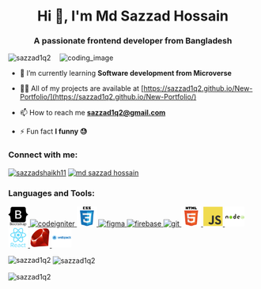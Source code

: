 <h1 align="center">Hi 👋, I'm Md Sazzad Hossain</h1>
<h3 align="center">A passionate frontend developer from Bangladesh</h3>

<img align="right" width="400px" src="https://media1.giphy.com/media/qgQUggAC3Pfv687qPC/giphy.gif" alt="coding_image">

<p align="left"> <img src="https://komarev.com/ghpvc/?username=sazzad1q2&label=Profile%20views&color=0e75b6&style=flat" alt="sazzad1q2" /> </p>

- 🌱 I’m currently learning **Software development from Microverse**

- 👨‍💻 All of my projects are available at [https://sazzad1q2.github.io/New-Portfolio/](https://sazzad1q2.github.io/New-Portfolio/)

- 📫 How to reach me **sazzad1q2@gmail.com**

- ⚡ Fun fact **I funny 😓**

<h3 align="left">Connect with me:</h3>
<p align="left">
<a href="https://twitter.com/sazzadshaikh11" target="blank"><img align="center" src="https://raw.githubusercontent.com/rahuldkjain/github-profile-readme-generator/master/src/images/icons/Social/twitter.svg" alt="sazzadshaikh11" height="30" width="40" /></a>
<a href="https://linkedin.com/in/md sazzad hossain" target="blank"><img align="center" src="https://raw.githubusercontent.com/rahuldkjain/github-profile-readme-generator/master/src/images/icons/Social/linked-in-alt.svg" alt="md sazzad hossain" height="30" width="40" /></a>
</p>

<h3 align="left">Languages and Tools:</h3>
<p align="left"> <a href="https://getbootstrap.com" target="_blank" rel="noreferrer"> <img src="https://raw.githubusercontent.com/devicons/devicon/master/icons/bootstrap/bootstrap-plain-wordmark.svg" alt="bootstrap" width="40" height="40"/> </a> <a href="https://codeigniter.com" target="_blank" rel="noreferrer"> <img src="https://cdn.worldvectorlogo.com/logos/codeigniter.svg" alt="codeigniter" width="40" height="40"/> </a> <a href="https://www.w3schools.com/css/" target="_blank" rel="noreferrer"> <img src="https://raw.githubusercontent.com/devicons/devicon/master/icons/css3/css3-original-wordmark.svg" alt="css3" width="40" height="40"/> </a> <a href="https://www.figma.com/" target="_blank" rel="noreferrer"> <img src="https://www.vectorlogo.zone/logos/figma/figma-icon.svg" alt="figma" width="40" height="40"/> </a> <a href="https://firebase.google.com/" target="_blank" rel="noreferrer"> <img src="https://www.vectorlogo.zone/logos/firebase/firebase-icon.svg" alt="firebase" width="40" height="40"/> </a> <a href="https://git-scm.com/" target="_blank" rel="noreferrer"> <img src="https://www.vectorlogo.zone/logos/git-scm/git-scm-icon.svg" alt="git" width="40" height="40"/> </a> <a href="https://www.w3.org/html/" target="_blank" rel="noreferrer"> <img src="https://raw.githubusercontent.com/devicons/devicon/master/icons/html5/html5-original-wordmark.svg" alt="html5" width="40" height="40"/> </a> <a href="https://developer.mozilla.org/en-US/docs/Web/JavaScript" target="_blank" rel="noreferrer"> <img src="https://raw.githubusercontent.com/devicons/devicon/master/icons/javascript/javascript-original.svg" alt="javascript" width="40" height="40"/> </a> <a href="https://nodejs.org" target="_blank" rel="noreferrer"> <img src="https://raw.githubusercontent.com/devicons/devicon/master/icons/nodejs/nodejs-original-wordmark.svg" alt="nodejs" width="40" height="40"/> </a> <a href="https://reactjs.org/" target="_blank" rel="noreferrer"> <img src="https://raw.githubusercontent.com/devicons/devicon/master/icons/react/react-original-wordmark.svg" alt="react" width="40" height="40"/> </a> <a href="https://www.ruby-lang.org/en/" target="_blank" rel="noreferrer"> <img src="https://raw.githubusercontent.com/devicons/devicon/master/icons/ruby/ruby-original.svg" alt="ruby" width="40" height="40"/> </a> <a href="https://webpack.js.org" target="_blank" rel="noreferrer"> <img src="https://raw.githubusercontent.com/devicons/devicon/d00d0969292a6569d45b06d3f350f463a0107b0d/icons/webpack/webpack-original-wordmark.svg" alt="webpack" width="40" height="40"/> </a> </p>

<p><img align="left" src="https://github-readme-stats.vercel.app/api/top-langs?username=sazzad1q2&show_icons=true&locale=en&layout=compact" alt="sazzad1q2" /></p>

<p>&nbsp;<img align="center" src="https://github-readme-stats.vercel.app/api?username=sazzad1q2&show_icons=true&locale=en" alt="sazzad1q2" /></p>

<p><img align="center" src="https://github-readme-streak-stats.herokuapp.com/?user=sazzad1q2&" alt="sazzad1q2" /></p>
